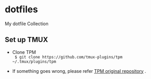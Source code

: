 # dotfiles
My dotfile Collection


## Set up TMUX

- Clone TPM  
```  $ git clone https://github.com/tmux-plugins/tpm ~/.tmux/plugins/tpm ```

- If something goes wrong, please refer [TPM original repository](https://github.com/tmux-plugins/tpm) .


